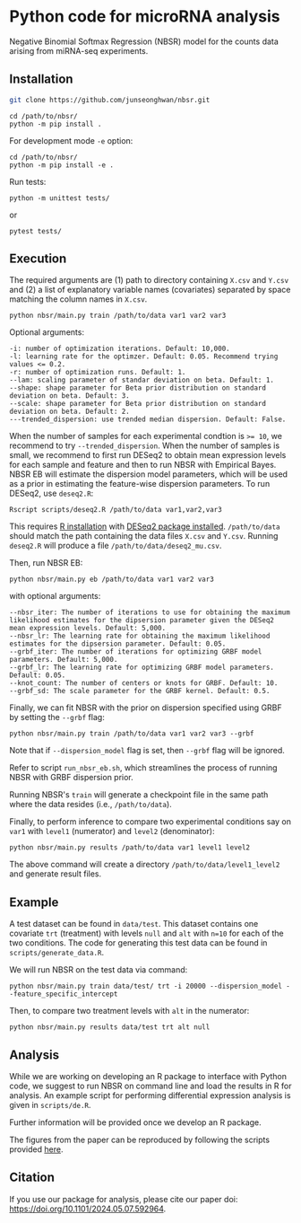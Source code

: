 # Python code for microRNA analysis

Negative Binomial Softmax Regression (NBSR) model for the counts data arising from miRNA-seq experiments.

## Installation

```bash
git clone https://github.com/junseonghwan/nbsr.git
```

```
cd /path/to/nbsr/
python -m pip install .
```

For development mode `-e` option:

```
cd /path/to/nbsr/
python -m pip install -e .
```

Run tests: 

```
python -m unittest tests/
```

or 

```
pytest tests/
```

## Execution

The required arguments are (1) path to directory containing `X.csv` and `Y.csv` and (2) a list of explanatory variable names (covariates) separated by space matching the column names in `X.csv`.

```
python nbsr/main.py train /path/to/data var1 var2 var3
```

Optional arguments:

```
-i: number of optimization iterations. Default: 10,000.
-l: learning rate for the optimzer. Default: 0.05. Recommend trying values <= 0.2.
-r: number of optimization runs. Default: 1.
--lam: scaling parameter of standar deviation on beta. Default: 1.
--shape: shape parameter for Beta prior distribution on standard deviation on beta. Default: 3.
--scale: shape parameter for Beta prior distribution on standard deviation on beta. Default: 2.
---trended_dispersion: use trended median dispersion. Default: False.
```

When the number of samples for each experimental condtion is `>= 10`, we recommend to try `--trended_dispersion`.
When the number of samples is small, we recommend to first run DESeq2 to obtain mean expression levels for each sample and feature and then to run NBSR with Empirical Bayes. NBSR EB will estimate the dispersion model parameters, which will be used as a prior in estimating the feature-wise dispersion parameters. 
To run DESeq2, use `deseq2.R`:

```
Rscript scripts/deseq2.R /path/to/data var1,var2,var3
```

This requires [R installation](https://www.r-project.org/) with [DESeq2 package installed](https://bioconductor.org/packages/release/bioc/html/DESeq2.html). `/path/to/data` should match the path containing the data files `X.csv` and `Y.csv`. Running `deseq2.R` will produce a file `/path/to/data/deseq2_mu.csv`.

Then, run NBSR EB:

```
python nbsr/main.py eb /path/to/data var1 var2 var3
```

with optional arguments:

```
--nbsr_iter: The number of iterations to use for obtaining the maximum likelihood estimates for the dipsersion parameter given the DESeq2 mean expression levels. Default: 5,000.
--nbsr_lr: The learning rate for obtaining the maximum likelihood estimates for the dipsersion parameter. Default: 0.05.
--grbf_iter: The number of iterations for optimizing GRBF model parameters. Default: 5,000.
--grbf_lr: The learning rate for optimizing GRBF model parameters. Default: 0.05.
--knot_count: The number of centers or knots for GRBF. Default: 10.
--grbf_sd: The scale parameter for the GRBF kernel. Default: 0.5.
```

Finally, we can fit NBSR with the prior on dispersion specified using GRBF by setting the `--grbf` flag: 

```
python nbsr/main.py train /path/to/data var1 var2 var3 --grbf
```

Note that if `--dispersion_model` flag is set, then `--grbf` flag will be ignored. 

Refer to script `run_nbsr_eb.sh`, which streamlines the process of running NBSR with GRBF dispersion prior.

Running NBSR's `train` will generate a checkpoint file in the same path where the data resides (i.e., `/path/to/data`).

Finally, to perform inference to compare two experimental conditions say on `var1` with `level1` (numerator) and `level2` (denominator):

```
python nbsr/main.py results /path/to/data var1 level1 level2
```

The above command will create a directory `/path/to/data/level1_level2` and generate result files.

## Example

A test dataset can be found in `data/test`. This dataset contains one covariate `trt` (treatment) with levels `null` and `alt` with `n=10` for each of the two conditions. The code for generating this test data can be found in `scripts/generate_data.R`. 

We will run NBSR on the test data via command:

```
python nbsr/main.py train data/test/ trt -i 20000 --dispersion_model --feature_specific_intercept
```

Then, to compare two treatment levels with `alt` in the numerator:

```
python nbsr/main.py results data/test trt alt null
```


## Analysis

While we are working on developing an R package to interface with Python code, we suggest to run NBSR on command line and load the results in R for analysis. An example script for performing differential expression analysis is given in `scripts/de.R`.

Further information will be provided once we develop an R package.

The figures from the paper can be reproduced by following the scripts provided [here](https://github.com/junseonghwan/nbsr-experiments/).

## Citation

If you use our package for analysis, please cite our paper doi: https://doi.org/10.1101/2024.05.07.592964.

